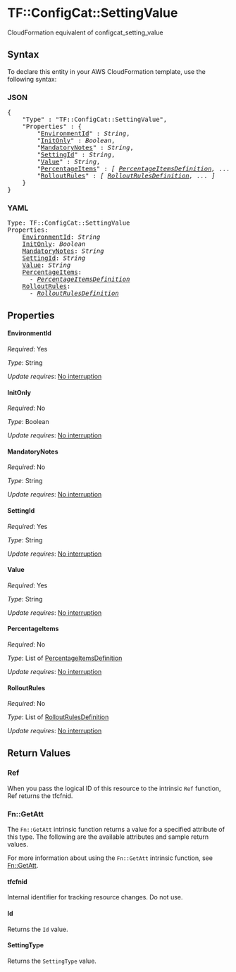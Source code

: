 # TF::ConfigCat::SettingValue

CloudFormation equivalent of configcat_setting_value

## Syntax

To declare this entity in your AWS CloudFormation template, use the following syntax:

### JSON

<pre>
{
    "Type" : "TF::ConfigCat::SettingValue",
    "Properties" : {
        "<a href="#environmentid" title="EnvironmentId">EnvironmentId</a>" : <i>String</i>,
        "<a href="#initonly" title="InitOnly">InitOnly</a>" : <i>Boolean</i>,
        "<a href="#mandatorynotes" title="MandatoryNotes">MandatoryNotes</a>" : <i>String</i>,
        "<a href="#settingid" title="SettingId">SettingId</a>" : <i>String</i>,
        "<a href="#value" title="Value">Value</a>" : <i>String</i>,
        "<a href="#percentageitems" title="PercentageItems">PercentageItems</a>" : <i>[ <a href="percentageitemsdefinition.md">PercentageItemsDefinition</a>, ... ]</i>,
        "<a href="#rolloutrules" title="RolloutRules">RolloutRules</a>" : <i>[ <a href="rolloutrulesdefinition.md">RolloutRulesDefinition</a>, ... ]</i>
    }
}
</pre>

### YAML

<pre>
Type: TF::ConfigCat::SettingValue
Properties:
    <a href="#environmentid" title="EnvironmentId">EnvironmentId</a>: <i>String</i>
    <a href="#initonly" title="InitOnly">InitOnly</a>: <i>Boolean</i>
    <a href="#mandatorynotes" title="MandatoryNotes">MandatoryNotes</a>: <i>String</i>
    <a href="#settingid" title="SettingId">SettingId</a>: <i>String</i>
    <a href="#value" title="Value">Value</a>: <i>String</i>
    <a href="#percentageitems" title="PercentageItems">PercentageItems</a>: <i>
      - <a href="percentageitemsdefinition.md">PercentageItemsDefinition</a></i>
    <a href="#rolloutrules" title="RolloutRules">RolloutRules</a>: <i>
      - <a href="rolloutrulesdefinition.md">RolloutRulesDefinition</a></i>
</pre>

## Properties

#### EnvironmentId

_Required_: Yes

_Type_: String

_Update requires_: [No interruption](https://docs.aws.amazon.com/AWSCloudFormation/latest/UserGuide/using-cfn-updating-stacks-update-behaviors.html#update-no-interrupt)

#### InitOnly

_Required_: No

_Type_: Boolean

_Update requires_: [No interruption](https://docs.aws.amazon.com/AWSCloudFormation/latest/UserGuide/using-cfn-updating-stacks-update-behaviors.html#update-no-interrupt)

#### MandatoryNotes

_Required_: No

_Type_: String

_Update requires_: [No interruption](https://docs.aws.amazon.com/AWSCloudFormation/latest/UserGuide/using-cfn-updating-stacks-update-behaviors.html#update-no-interrupt)

#### SettingId

_Required_: Yes

_Type_: String

_Update requires_: [No interruption](https://docs.aws.amazon.com/AWSCloudFormation/latest/UserGuide/using-cfn-updating-stacks-update-behaviors.html#update-no-interrupt)

#### Value

_Required_: Yes

_Type_: String

_Update requires_: [No interruption](https://docs.aws.amazon.com/AWSCloudFormation/latest/UserGuide/using-cfn-updating-stacks-update-behaviors.html#update-no-interrupt)

#### PercentageItems

_Required_: No

_Type_: List of <a href="percentageitemsdefinition.md">PercentageItemsDefinition</a>

_Update requires_: [No interruption](https://docs.aws.amazon.com/AWSCloudFormation/latest/UserGuide/using-cfn-updating-stacks-update-behaviors.html#update-no-interrupt)

#### RolloutRules

_Required_: No

_Type_: List of <a href="rolloutrulesdefinition.md">RolloutRulesDefinition</a>

_Update requires_: [No interruption](https://docs.aws.amazon.com/AWSCloudFormation/latest/UserGuide/using-cfn-updating-stacks-update-behaviors.html#update-no-interrupt)

## Return Values

### Ref

When you pass the logical ID of this resource to the intrinsic `Ref` function, Ref returns the tfcfnid.

### Fn::GetAtt

The `Fn::GetAtt` intrinsic function returns a value for a specified attribute of this type. The following are the available attributes and sample return values.

For more information about using the `Fn::GetAtt` intrinsic function, see [Fn::GetAtt](https://docs.aws.amazon.com/AWSCloudFormation/latest/UserGuide/intrinsic-function-reference-getatt.html).

#### tfcfnid

Internal identifier for tracking resource changes. Do not use.

#### Id

Returns the <code>Id</code> value.

#### SettingType

Returns the <code>SettingType</code> value.

